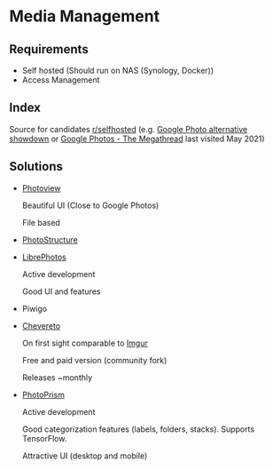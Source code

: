 # Media Management

## Requirements

* Self hosted (Should run on NAS (Synology, Docker))
* Access Management

## Index

Source for candidates [r/selfhosted](https://www.reddit.com/r/selfhosted) (e.g. [Google Photo alternative showdown](https://www.reddit.com/r/selfhosted/comments/lotc2e/google_photo_alternative_showdown/) or [Google Photos - The Megathread](https://www.reddit.com/r/selfhosted/comments/k5nzkj/google_photos_the_megathread/) last visited May 2021)   

## Solutions

* [Photoview](https://photoview.github.io/)
    
    Beautiful UI (Close to Google Photos)

    File based

* [PhotoStructure](https://photostructure.com/)

* [LibrePhotos](https://github.com/LibrePhotos/librephotos)

    Active development

    Good UI and features

* Piwigo
* [Chevereto](https://github.com/Chevereto)
    
    On first sight comparable to [Imgur](https://imgur.com/)
    
    Free and paid version (community fork)

    Releases ~monthly
* [PhotoPrism](https://photoprism.pro/)

    Active development

    Good categorization features (labels, folders, stacks). Supports TensorFlow.

    Attractive UI (desktop and mobile)